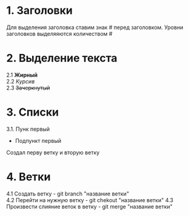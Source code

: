 # 1. Заголовки
Для выделения заголовка ставим знак # перед заголовком. Уровни заголовков выделяяются количеством #  
# 2. Выделение текста
2.1 __Жирный__  
2.2 *Курсив*  
2.3 ~~Зачеркнутый~~  

# 3. Списки
3.1. Пунк первый  
   - Подпункт первый
   
   Создал перву ветку и вторую ветку

# 4. Ветки
4.1 Создать ветку - git branch "название ветки"  
4.2 Перейти на нужную ветку - git chekout "название ветки" 
4.3 Произвести слияние веток в ветку - git merge "название ветки"